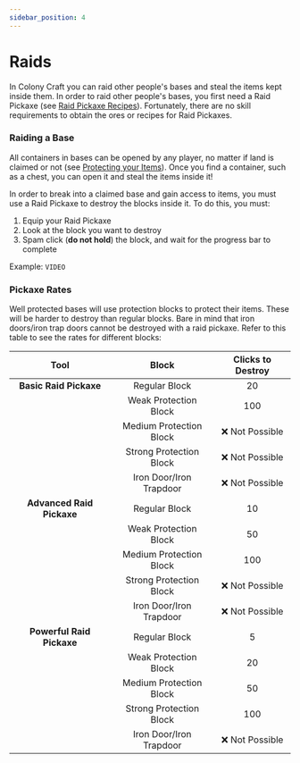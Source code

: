 ```yaml
---
sidebar_position: 4
---
```


# Raids

In Colony Craft you can raid other people's bases and steal the items kept inside them. In order to raid other people's bases, you first need a Raid Pickaxe (see [Raid Pickaxe Recipes](/docs/recipes/raid-pickaxes.md)). Fortunately, there are no skill requirements to obtain the ores or recipes for Raid Pickaxes.

### Raiding a Base
All containers in bases can be opened by any player, no matter if land is claimed or not (see [Protecting your Items](/docs/claims/protecting_items.md#protecting-your-items)). Once you find a container, such as a chest, you can open it and steal the items inside it!

In order to break into a claimed base and gain access to items, you must use a Raid Pickaxe to destroy the blocks inside it. To do this, you must:
1. Equip your Raid Pickaxe
2. Look at the block you want to destroy
3. Spam click (**do not hold**) the block, and wait for the progress bar to complete

Example:
`VIDEO`

### Pickaxe Rates
Well protected bases will use protection blocks to protect their items. These will be harder to destroy than regular blocks. Bare in mind that iron doors/iron trap doors cannot be destroyed with a raid pickaxe. Refer to this table to see the rates for different blocks:

|          **Tool**         |        **Block**        | **Clicks to Destroy** |
|:-------------------------:|:-----------------------:|:---------------------:|
|   **Basic Raid Pickaxe**  |      Regular Block      |           20          |
|                           |  Weak Protection Block  |          100          |
|                           | Medium Protection Block |     ❌ Not Possible    |
|                           | Strong Protection Block |     ❌ Not Possible    |
|                           | Iron Door/Iron Trapdoor |     ❌ Not Possible    |
| **Advanced Raid Pickaxe** |      Regular Block      |           10          |
|                           |  Weak Protection Block  |           50          |
|                           | Medium Protection Block |          100          |
|                           | Strong Protection Block |     ❌ Not Possible    |
|                           | Iron Door/Iron Trapdoor |     ❌ Not Possible    |
| **Powerful Raid Pickaxe** |      Regular Block      |           5           |
|                           |  Weak Protection Block  |           20          |
|                           | Medium Protection Block |           50          |
|                           | Strong Protection Block |          100          |
|                           | Iron Door/Iron Trapdoor |     ❌ Not Possible    |